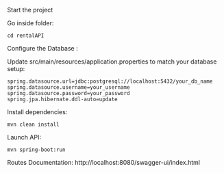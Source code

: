 Start the project

Go inside folder:

    cd rentalAPI

Configure the Database :

Update src/main/resources/application.properties to match your database setup:

    spring.datasource.url=jdbc:postgresql://localhost:5432/your_db_name
    spring.datasource.username=your_username
    spring.datasource.password=your_password
    spring.jpa.hibernate.ddl-auto=update

Install dependencies:

    mvn clean install

Launch API:

    mvn spring-boot:run

Routes Documentation:
    http://localhost:8080/swagger-ui/index.html

